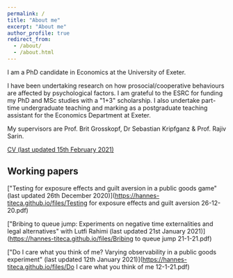 ```yaml
---
permalink: /
title: "About me"
excerpt: "About me"
author_profile: true
redirect_from: 
  - /about/
  - /about.html
---
```

I am a PhD candidate in Economics at the University of Exeter.

I have been undertaking research on how prosocial/cooperative behaviours are affected by psychological factors. I am grateful to the ESRC for funding my PhD and MSc studies with a "1+3" scholarship. I also undertake part-time undergraduate teaching and marking as a postgraduate teaching assistant for the Economics Department at Exeter.

My supervisors are Prof. Brit Grosskopf, Dr Sebastian Kripfganz & Prof. Rajiv Sarin.

[CV (last updated 15th February 2021)](https://hannes-titeca.github.io/files/CV.pdf)


## Working papers


["Testing for exposure effects and guilt aversion in a public goods game" (last updated 26th December 2020)](https://hannes-titeca.github.io/files/Testing for exposure effects and guilt aversion 26-12-20.pdf)

["Bribing to queue jump:  Experiments on negative time externalities and legal alternatives" with Lutfi Rahimi (last updated 21st January 2021)](https://hannes-titeca.github.io/files/Bribing to queue jump 21-1-21.pdf)

["Do I care what you think of me?  Varying observability in a public goods experiment" (last updated 12th January 2021)](https://hannes-titeca.github.io/files/Do I care what you think of me 12-1-21.pdf)